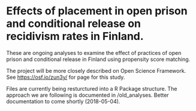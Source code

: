 # Effects of placement in open prison and conditional release on recidivism rates in Finland.

These are ongoing analyses to examine the effect of practices of open prison and conditional release in Finland using propensity score matching.

The project will be more closely described on Open Science Framework. See https://osf.io/zun3y/ for page for this study.

Files are currently being resturctured into a R Package structure. The approach we are following is documented in /old_analyses. Better documentation to come shortly (2018-05-04).

